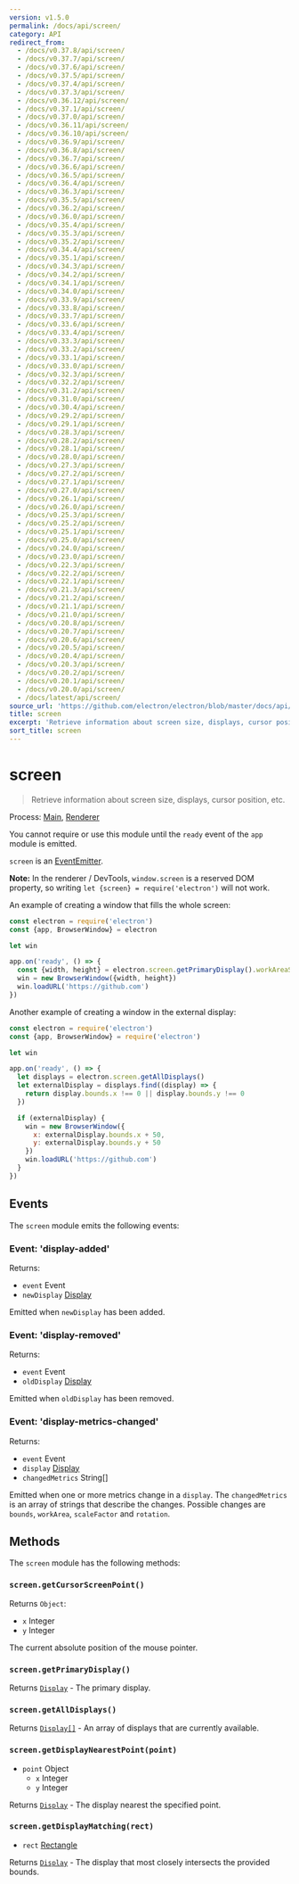 ```yaml
---
version: v1.5.0
permalink: /docs/api/screen/
category: API
redirect_from:
  - /docs/v0.37.8/api/screen/
  - /docs/v0.37.7/api/screen/
  - /docs/v0.37.6/api/screen/
  - /docs/v0.37.5/api/screen/
  - /docs/v0.37.4/api/screen/
  - /docs/v0.37.3/api/screen/
  - /docs/v0.36.12/api/screen/
  - /docs/v0.37.1/api/screen/
  - /docs/v0.37.0/api/screen/
  - /docs/v0.36.11/api/screen/
  - /docs/v0.36.10/api/screen/
  - /docs/v0.36.9/api/screen/
  - /docs/v0.36.8/api/screen/
  - /docs/v0.36.7/api/screen/
  - /docs/v0.36.6/api/screen/
  - /docs/v0.36.5/api/screen/
  - /docs/v0.36.4/api/screen/
  - /docs/v0.36.3/api/screen/
  - /docs/v0.35.5/api/screen/
  - /docs/v0.36.2/api/screen/
  - /docs/v0.36.0/api/screen/
  - /docs/v0.35.4/api/screen/
  - /docs/v0.35.3/api/screen/
  - /docs/v0.35.2/api/screen/
  - /docs/v0.34.4/api/screen/
  - /docs/v0.35.1/api/screen/
  - /docs/v0.34.3/api/screen/
  - /docs/v0.34.2/api/screen/
  - /docs/v0.34.1/api/screen/
  - /docs/v0.34.0/api/screen/
  - /docs/v0.33.9/api/screen/
  - /docs/v0.33.8/api/screen/
  - /docs/v0.33.7/api/screen/
  - /docs/v0.33.6/api/screen/
  - /docs/v0.33.4/api/screen/
  - /docs/v0.33.3/api/screen/
  - /docs/v0.33.2/api/screen/
  - /docs/v0.33.1/api/screen/
  - /docs/v0.33.0/api/screen/
  - /docs/v0.32.3/api/screen/
  - /docs/v0.32.2/api/screen/
  - /docs/v0.31.2/api/screen/
  - /docs/v0.31.0/api/screen/
  - /docs/v0.30.4/api/screen/
  - /docs/v0.29.2/api/screen/
  - /docs/v0.29.1/api/screen/
  - /docs/v0.28.3/api/screen/
  - /docs/v0.28.2/api/screen/
  - /docs/v0.28.1/api/screen/
  - /docs/v0.28.0/api/screen/
  - /docs/v0.27.3/api/screen/
  - /docs/v0.27.2/api/screen/
  - /docs/v0.27.1/api/screen/
  - /docs/v0.27.0/api/screen/
  - /docs/v0.26.1/api/screen/
  - /docs/v0.26.0/api/screen/
  - /docs/v0.25.3/api/screen/
  - /docs/v0.25.2/api/screen/
  - /docs/v0.25.1/api/screen/
  - /docs/v0.25.0/api/screen/
  - /docs/v0.24.0/api/screen/
  - /docs/v0.23.0/api/screen/
  - /docs/v0.22.3/api/screen/
  - /docs/v0.22.2/api/screen/
  - /docs/v0.22.1/api/screen/
  - /docs/v0.21.3/api/screen/
  - /docs/v0.21.2/api/screen/
  - /docs/v0.21.1/api/screen/
  - /docs/v0.21.0/api/screen/
  - /docs/v0.20.8/api/screen/
  - /docs/v0.20.7/api/screen/
  - /docs/v0.20.6/api/screen/
  - /docs/v0.20.5/api/screen/
  - /docs/v0.20.4/api/screen/
  - /docs/v0.20.3/api/screen/
  - /docs/v0.20.2/api/screen/
  - /docs/v0.20.1/api/screen/
  - /docs/v0.20.0/api/screen/
  - /docs/latest/api/screen/
source_url: 'https://github.com/electron/electron/blob/master/docs/api/screen.md'
title: screen
excerpt: 'Retrieve information about screen size, displays, cursor position, etc.'
sort_title: screen
---
```

# screen

> Retrieve information about screen size, displays, cursor position, etc.

Process: [Main]({{site.baseurl}}/docs/glossary#main-process), [Renderer]({{site.baseurl}}/docs/glossary#renderer-process)

You cannot require or use this module until the `ready` event of the `app` module is emitted.

`screen` is an [EventEmitter](https://nodejs.org/api/events.html#events_class_eventemitter).

**Note:** In the renderer / DevTools, `window.screen` is a reserved DOM property, so writing `let {screen} = require('electron')` will not work.

An example of creating a window that fills the whole screen:

```javascript
const electron = require('electron')
const {app, BrowserWindow} = electron

let win

app.on('ready', () => {
  const {width, height} = electron.screen.getPrimaryDisplay().workAreaSize
  win = new BrowserWindow({width, height})
  win.loadURL('https://github.com')
})
```

Another example of creating a window in the external display:

```javascript
const electron = require('electron')
const {app, BrowserWindow} = require('electron')

let win

app.on('ready', () => {
  let displays = electron.screen.getAllDisplays()
  let externalDisplay = displays.find((display) => {
    return display.bounds.x !== 0 || display.bounds.y !== 0
  })

  if (externalDisplay) {
    win = new BrowserWindow({
      x: externalDisplay.bounds.x + 50,
      y: externalDisplay.bounds.y + 50
    })
    win.loadURL('https://github.com')
  }
})
```

## Events

The `screen` module emits the following events:

### Event: 'display-added'

Returns:

*   `event` Event
*   `newDisplay` [Display]({{site.baseurl}}/docs/api/structures/display)

Emitted when `newDisplay` has been added.

### Event: 'display-removed'

Returns:

*   `event` Event
*   `oldDisplay` [Display]({{site.baseurl}}/docs/api/structures/display)

Emitted when `oldDisplay` has been removed.

### Event: 'display-metrics-changed'

Returns:

*   `event` Event
*   `display` [Display]({{site.baseurl}}/docs/api/structures/display)
*   `changedMetrics` String[]

Emitted when one or more metrics change in a `display`. The `changedMetrics` is an array of strings that describe the changes. Possible changes are `bounds`, `workArea`, `scaleFactor` and `rotation`.

## Methods

The `screen` module has the following methods:

### `screen.getCursorScreenPoint()`

Returns `Object`:

*   `x` Integer
*   `y` Integer

The current absolute position of the mouse pointer.

### `screen.getPrimaryDisplay()`

Returns [`Display`]({{site.baseurl}}/docs/api/structures/display) - The primary display.

### `screen.getAllDisplays()`

Returns [`Display[]`]({{site.baseurl}}/docs/api/structures/display) - An array of displays that are currently available.

### `screen.getDisplayNearestPoint(point)`

*   `point` Object
    *   `x` Integer
    *   `y` Integer

Returns [`Display`]({{site.baseurl}}/docs/api/structures/display) - The display nearest the specified point.

### `screen.getDisplayMatching(rect)`

*   `rect` [Rectangle]({{site.baseurl}}/docs/api/structures/rectangle)

Returns [`Display`]({{site.baseurl}}/docs/api/structures/display) - The display that most closely intersects the provided bounds.
